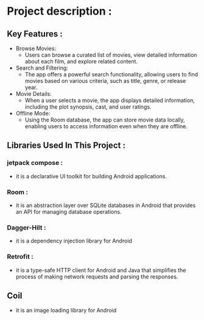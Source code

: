 # Project description :
## Key Features : 
- Browse Movies:
  -  Users can browse a curated list of movies, view detailed information about each film, and explore related content.
- Search and Filtering:
  -  The app offers a powerful search functionality, allowing users to find movies based on various criteria, such as title, genre, or release year.
- Movie Details:
  -  When a user selects a movie, the app displays detailed information, including the plot synopsis, cast, and user ratings.
- Offline Mode:
  -  Using the Room database, the app can store movie data locally, enabling users to access information even when they are offline.


## Libraries Used In This Project : 
### jetpack compose : 
- it is a declarative UI toolkit for building Android applications.

### Room :
- it is an abstraction layer over SQLite databases in Android that provides an API for managing database operations.

### Dagger-Hilt : 
- it is a dependency injection library for Android 

### Retrofit : 
- it is a type-safe HTTP client for Android and Java that simplifies the process of making network requests and parsing the responses.

## Coil 
- it is an image loading library for Android

